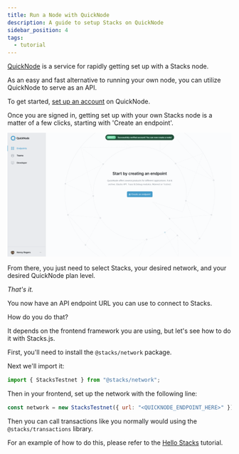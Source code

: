 ```yaml
---
title: Run a Node with QuickNode
description: A guide to setup Stacks on QuickNode
sidebar_position: 4
tags:
  - tutorial
---
```


[QuickNode](https://www.quicknode.com/) is a service for rapidly getting set up with a Stacks node.

As an easy and fast alternative to running your own node, you can utilize QuickNode to serve as an API.

To get started, [set up an account](https://www.quicknode.com/signup) on QuickNode.

Once you are signed in, getting set up with your own Stacks node is a matter of a few clicks, starting with 'Create an endpoint'.

![Set up a QuickNode endpoint](./quicknode-endpoint.png)

From there, you just need to select Stacks, your desired network, and your desired QuickNode plan level.

_That's it._

You now have an API endpoint URL you can use to connect to Stacks.

How do you do that?

It depends on the frontend framework you are using, but let's see how to do it with Stacks.js.

First, you'll need to install the `@stacks/network` package.

Next we'll import it:

```javascript
import { StacksTestnet } from "@stacks/network";
```

Then in your frontend, set up the network with the following line:

```javascript
const network = new StacksTestnet({ url: "<QUICKNODE_ENDPOINT_HERE>" });
```

Then you can call transactions like you normally would using the `@stacks/transactions` library.

For an example of how to do this, please refer to the [Hello Stacks](../tutorials/hello-stacks.md) tutorial.
